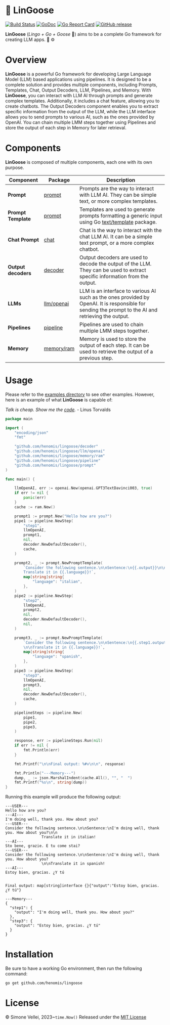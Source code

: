 # 🪿 LinGoose

[![Build Status](https://github.com/henomis/lingoose/actions/workflows/test.yml/badge.svg)](https://github.com/henomis/lingoose/actions/workflows/test.yml) [![GoDoc](https://godoc.org/github.com/henomis/lingoose?status.svg)](https://godoc.org/github.com/henomis/lingoose) [![Go Report Card](https://goreportcard.com/badge/github.com/henomis/lingoose)](https://goreportcard.com/report/github.com/henomis/lingoose) [![GitHub release](https://img.shields.io/github/release/henomis/lingoose.svg)](https://github.com/henomis/lingoose/releases)

**LinGoose** (_Lingo + Go + Goose_ 🪿) aims to be a complete Go framework for creating LLM apps. 🤖 ⚙️

# Overview
**LinGoose** is a powerful Go framework for developing Large Language Model (LLM) based applications using pipelines. It is designed to be a complete solution and provides multiple components, including Prompts, Templates, Chat, Output Decoders, LLM, Pipelines, and Memory. With **LinGoose**, you can interact with LLM AI through prompts and generate complex templates. Additionally, it includes a chat feature, allowing you to create chatbots. The Output Decoders component enables you to extract specific information from the output of the LLM, while the LLM interface allows you to send prompts to various AI, such as the ones provided by OpenAI. You can chain multiple LMM steps together using Pipelines and store the output of each step in Memory for later retrieval.

# Components
**LinGoose** is composed of multiple components, each one with its own purpose.

| Component | Package|Description |
| --- | --- | ---|
|**Prompt** | [prompt](prompt/)| Prompts are the way to interact with LLM AI. They can be simple text, or more complex templates. |
|**Prompt Template** | [prompt](prompt/)| Templates are used to generate prompts formatting a generic input using Go [text/template](https://golang.org/pkg/text/template/) package. |
|**Chat Prompt** | [chat](chat/) | Chat is the way to interact with the chat LLM AI. It can be a simple text prompt, or a more complex chatbot. |
|**Output decoders** | [decoder](decoder/) | Output decoders are used to decode the output of the LLM. They can be used to extract specific information from the output. |
|**LLMs** |[llm/openai](llm/openai/) | LLM is an interface to various AI such as the ones provided by OpenAI. It is responsible for sending the prompt to the AI and retrieving the output. |
|**Pipelines** | [pipeline](pipeline/)|Pipelines are used to chain multiple LMM steps together. |
|**Memory** | [memory/ram](memory/ram/)|Memory is used to store the output of each step. It can be used to retrieve the output of a previous step. |

# Usage

Please refer to the [examples directory](examples/) to see other examples. However, here is an example of what **LinGoose** is capable of:

_Talk is cheap. Show me the [code](examples/)._ - Linus Torvalds

```go
package main

import (
	"encoding/json"
	"fmt"

	"github.com/henomis/lingoose/decoder"
	"github.com/henomis/lingoose/llm/openai"
	"github.com/henomis/lingoose/memory/ram"
	"github.com/henomis/lingoose/pipeline"
	"github.com/henomis/lingoose/prompt"
)

func main() {

	llmOpenAI, err := openai.New(openai.GPT3TextDavinci003, true)
	if err != nil {
		panic(err)
	}
	cache := ram.New()

	prompt1 := prompt.New("Hello how are you?")
	pipe1 := pipeline.NewStep(
		"step1",
		llmOpenAI,
		prompt1,
		nil,
		decoder.NewDefaultDecoder(),
		cache,
	)

	prompt2, _ := prompt.NewPromptTemplate(
		`Consider the following sentence.\n\nSentence:\n{{.output}}\n\n
		Translate it in {{.language}}!`,
		map[string]string{
			"language": "italian",
		},
	)
	pipe2 := pipeline.NewStep(
		"step2",
		llmOpenAI,
		prompt2,
		nil,
		decoder.NewDefaultDecoder(),
		nil,
	)

	prompt3, _ := prompt.NewPromptTemplate(
		`Consider the following sentence.\n\nSentence:\n{{.step1.output}}
		\n\nTranslate it in {{.language}}!`,
		map[string]string{
			"language": "spanish",
		},
	)
	pipe3 := pipeline.NewStep(
		"step3",
		llmOpenAI,
		prompt3,
		nil,
		decoder.NewDefaultDecoder(),
		cache,
	)

	pipelineSteps := pipeline.New(
		pipe1,
		pipe2,
		pipe3,
	)

	response, err := pipelineSteps.Run(nil)
	if err != nil {
		fmt.Println(err)
	}

	fmt.Printf("\n\nFinal output: %#v\n\n", response)

	fmt.Println("---Memory---")
	dump, _ := json.MarshalIndent(cache.All(), "", "  ")
	fmt.Printf("%s\n", string(dump))
}
```

Running this example will produce the following output:

```
---USER---
Hello how are you?
---AI---
I'm doing well, thank you. How about you?
---USER---
Consider the following sentence.\n\nSentence:\nI'm doing well, thank you. How about you?\n\n
                Translate it in italian!
---AI---
Sto bene, grazie. E tu come stai?
---USER---
Consider the following sentence.\n\nSentence:\nI'm doing well, thank you. How about you?
                \n\nTranslate it in spanish!
---AI---
Estoy bien, gracias. ¿Y tú


Final output: map[string]interface {}{"output":"Estoy bien, gracias. ¿Y tú"}

---Memory---
{
  "step1": {
    "output": "I'm doing well, thank you. How about you?"
  },
  "step3": {
    "output": "Estoy bien, gracias. ¿Y tú"
  }
}
```

# Installation
Be sure to have a working Go environment, then run the following command:

```shell
go get github.com/henomis/lingoose
```


# License
© Simone Vellei, 2023~`time.Now()`
Released under the [MIT License](LICENSE)
